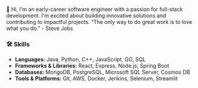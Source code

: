 👋 Hi, I'm an early-career software engineer with a passion for full-stack development. I'm excited about building innovative solutions and contributing to impactful projects.
“The only way to do great work is to love what you do.” - Steve Jobs
### 🛠️ Skills
- **Languages:** Java, Python, C++, JavaScript, GO, SQL
- **Frameworks & Libraries:** React, Express, Node.js, Spring Boot
- **Databases:** MongoDB, PostgreSQL, Microsoft SQL Server, Cosmos DB
- **Tools & Platforms:** Git, AWS, Docker, Jenkins, Selenium, Streamlit

<!---
vaibjain11/vaibjain11 is a ✨ special ✨ repository because its `README.md` (this file) appears on your GitHub profile.
You can click the Preview link to take a look at your changes.
--->
